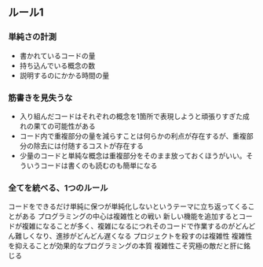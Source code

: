 ## ルール1
### 単純さの計測 
- 書かれているコードの量
- 持ち込んでいる概念の数
- 説明するのにかかる時間の量

### 筋書きを見失うな
- 入り組んだコードはそれぞれの概念を1箇所で表現しようと頑張りすぎた成れの果ての可能性がある
- コード内で重複部分の量を減らすことは何らかの利点が存在するが、重複部分の除去には付随するコストが存在する
- 少量のコードと単純な概念は重複部分をそのまま放っておくほうがいい。そういうコードは書くのも読むのも簡単になる

### 全てを統べる、1つのルール
コードをできるだけ単純に保つが単純化しないというテーマに立ち返ってくることがある
プログラミングの中心は複雑性との戦い
新しい機能を追加するとコードが複雑になることが多く、複雑になるにつれそのコードで作業するのがどんどん難しくなり、進捗がどんどん遅くなる
プロジェクトを殺すのは複雑性
複雑性を抑えることが効果的なプログラミングの本質
複雑性こそ究極の敵だと肝に銘じる
